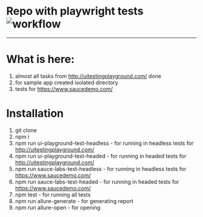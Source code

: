 # Repo with playwright tests  ![workflow](https://img.shields.io/github/workflow/status/Lornus/playwright-tests/ci/master)

---


# What is here: 
1. almost all tasks from http://uitestingplayground.com/ done
2. for sample app created isolated directory 
3. tests for https://www.saucedemo.com/

# Installation 
1. git clone 
2. npm i 
3. npm run ui-playground-test-headless - for running in headless tests for http://uitestingplayground.com/  
4. npm run ui-playground-test-headed - for running in headed tests for http://uitestingplayground.com/
5. npm run sauce-labs-test-headless - for running in headless tests for https://www.saucedemo.com/
6. npm run sauce-labs-test-headed - for running in headed tests for https://www.saucedemo.com/
7. npm test - for running all tests
8. npm run allure-generate - for generating report 
9. npm run allure-open - for opening 

